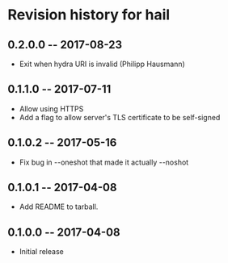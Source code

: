 # Revision history for hail

## 0.2.0.0  -- 2017-08-23

* Exit when hydra URI is invalid (Philipp Hausmann)

## 0.1.1.0  -- 2017-07-11

* Allow using HTTPS
* Add a flag to allow server's TLS certificate to be self-signed

## 0.1.0.2  -- 2017-05-16

* Fix bug in --oneshot that made it actually --noshot

## 0.1.0.1  -- 2017-04-08

* Add README to tarball.

## 0.1.0.0  -- 2017-04-08

* Initial release
